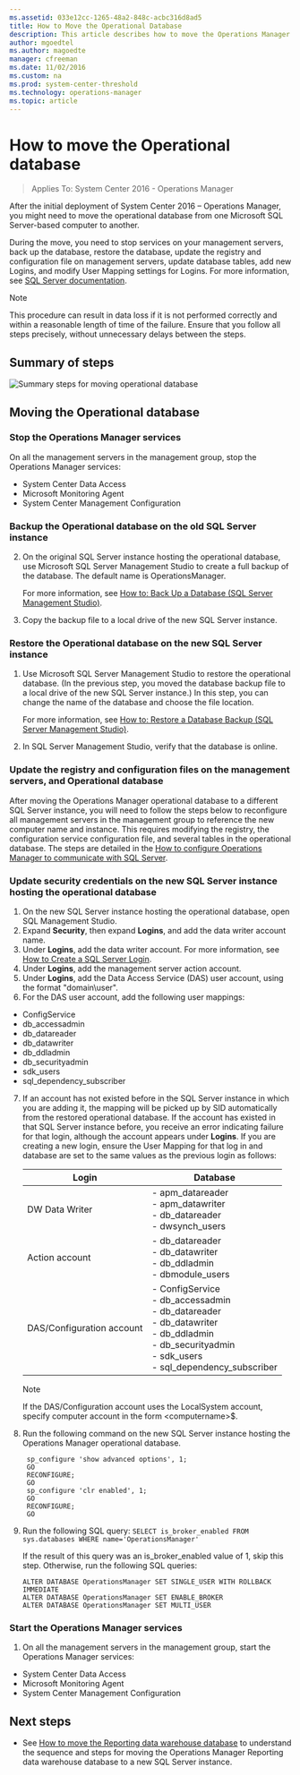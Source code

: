 ```yaml
---
ms.assetid: 033e12cc-1265-48a2-848c-acbc316d8ad5
title: How to Move the Operational Database
description: This article describes how to move the Operations Manager operational database to a different SQL Server instance after initial deployment.  
author: mgoedtel
ms.author: magoedte
manager: cfreeman
ms.date: 11/02/2016
ms.custom: na
ms.prod: system-center-threshold
ms.technology: operations-manager
ms.topic: article
---
```


# How to move the Operational database

>Applies To: System Center 2016 - Operations Manager

After the initial deployment of System Center 2016 – Operations Manager, you might need to move the operational database from one Microsoft SQL Server-based computer to another.

During the move, you need to stop services on your management servers, back up the database, restore the database, update the registry and configuration file on management servers, update database tables, add new Logins, and modify User Mapping settings for Logins. For more information, see [SQL Server documentation](https://msdn.microsoft.com/library/mt590198%28v=sql.1%29.aspx).

> [!NOTE]
> This procedure can result in data loss if it is not performed correctly and within a reasonable length of time of the failure. Ensure that you follow all steps precisely, without unnecessary delays between the steps.

## Summary of steps

![Summary steps for moving operational database](../media/om2016-move-operational-database-summary-steps.png)<br> 

## Moving the Operational database

### Stop the Operations Manager services

On all the management servers in the management group, stop the Operations Manager services: 
  - System Center Data Access
  - Microsoft Monitoring Agent
  - System Center Management Configuration

### Backup the Operational database on the old SQL Server instance

2. On the original SQL Server instance hosting the operational database, use Microsoft SQL Server Management Studio to create a full backup of the database. The default name is OperationsManager.
  
    For more information, see [How to: Back Up a Database (SQL Server Management Studio)](https://technet.microsoft.com/library/ms187510.aspx).

3. Copy the backup file to a local drive of the new SQL Server instance.

### Restore the Operational database on the new SQL Server instance

1. Use Microsoft SQL Server Management Studio to restore the operational database. (In the previous step, you moved the database backup file to a local drive of the new SQL Server instance.) In this step, you can change the name of the database and choose the file location.
  
    For more information, see [How to: Restore a Database Backup (SQL Server Management Studio)](https://technet.microsoft.com/library/ms177429.aspx).

2. In SQL Server Management Studio, verify that the database is online.

### Update the registry and configuration files on the management servers, and Operational database

After moving the Operations Manager operational database to a different SQL Server instance, you will need to follow the steps below to reconfigure all management servers in the management group to reference the new computer name and instance.  This requires modifying the registry, the configuration service configuration file, and several tables in the operational database.  The steps are detailed in the [How to configure Operations Manager to communicate with SQL Server](how-to-configure-operations-manager-to-communicate-with-sqlserver.md#how-to-configure-the-operations-manager-operational-database).

### Update security credentials on the new SQL Server instance hosting the operational database 

1.	On the new SQL Server instance hosting the operational database, open SQL Management Studio.  
2.	Expand **Security**, then expand **Logins**, and add the data writer account name. 
3.	Under **Logins**, add the data writer account. For more information, see [How to Create a SQL Server Login](https://technet.microsoft.com/library/aa337562.aspx).
4.	Under **Logins**, add the management server action account.  
5.	Under **Logins**, add the Data Access Service (DAS) user account, using the format "domain\user".
6.	For the DAS user account, add the following user mappings:
  -	ConfigService
  -	db_accessadmin
  -	db_datareader
  -	db_datawriter
  -	db_ddladmin
  -	db_securityadmin
  -	sdk_users
  -	sql_dependency_subscriber

7. If an account has not existed before in the SQL Server instance in which you are adding it, the mapping will be picked up by SID automatically from the restored operational  database. If the account has existed in that SQL Server instance before, you receive an error indicating failure for that login, although the account appears under **Logins**. If you are creating a new login, ensure the User Mapping for that log in and database are set to the same values as the previous login as follows:

    | Login | Database| 
    |-------|----------|
    | DW Data Writer | - apm_datareader<br>- apm_datawriter<br>- db_datareader<br>-  dwsynch_users|
    | Action account | - db_datareader<br>- db_datawriter<br>- db_ddladmin<br>- dbmodule_users|
    | DAS/Configuration account | - ConfigService<br>- db_accessadmin<br>- db_datareader<br>- db_datawriter<br>- db_ddladmin<br>- db_securityadmin<br>- sdk_users<br>- sql_dependency_subscriber|

    > [!NOTE] 
    > If the DAS/Configuration account uses the LocalSystem account, specify computer account in the form <domain>\<computername>$.

8. Run the following command on the new SQL Server instance hosting the Operations Manager operational database.  
   ```
    sp_configure 'show advanced options', 1;
    GO
    RECONFIGURE;
    GO
    sp_configure 'clr enabled', 1;
    GO
    RECONFIGURE;
    GO
   ```

9. Run the following SQL query:
   `SELECT is_broker_enabled FROM sys.databases WHERE name='OperationsManager'`

    If the result of this query was an is_broker_enabled value of 1, skip this step. Otherwise, run the following SQL queries:

    `ALTER DATABASE OperationsManager SET SINGLE_USER WITH ROLLBACK IMMEDIATE`  
    `ALTER DATABASE OperationsManager SET ENABLE_BROKER`  
    `ALTER DATABASE OperationsManager SET MULTI_USER`  

###  Start the Operations Manager services

1. On all the management servers in the management group, start the Operations Manager services: 
  - System Center Data Access
  - Microsoft Monitoring Agent
  - System Center Management Configuration
 
## Next steps

- See [How to move the Reporting data warehouse database](how-to-move-the-reporting-data-warehouse-database.md) to understand the sequence and steps for moving the Operations Manager Reporting data warehouse database to a new SQL Server instance.

